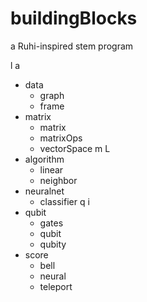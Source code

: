 # buildingBlocks
a Ruhi-inspired stem program

l a
* data
  * graph
  * frame
* matrix
  * matrix
  * matrixOps
  * vectorSpace
m L
* algorithm
  * linear
  * neighbor
* neuralnet
  * classifier
q i
* qubit
  * gates
  * qubit
  * qubity
* score
  * bell
  * neural
  * teleport
